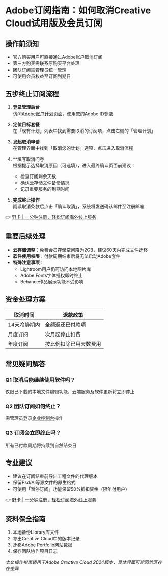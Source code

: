# Adobe订阅指南：如何取消Creative Cloud试用版及会员订阅

## 操作前须知
- 官方购买用户可直接通过Adobe账户取消订阅
- 第三方购买需联系原购买平台处理
- 团队订阅需管理员统一管理
- 可使用会员权益至订阅到期日

## 五步终止订阅流程
1. **登录管理后台**  
   访问[Adobe账户计划页面](https://account.adobe.com/plans)，使用您的Adobe ID登录

2. **定位目标套餐**  
   在「现有计划」列表中找到需要取消的订阅项，点击右侧的「管理计划」

3. **发起取消申请**  
   在管理界面中找到「取消您的计划」选项，点击进入取消流程

4. **填写取消问卷  
   根据提示选择取消原因（可选填），进入最终确认页面前建议：
   - 检查订阅剩余天数
   - 确认云存储文件备份情况
   - 记录重要服务的到期时间

5. **完成终止操作**  
   阅读取消条款后点击「确认取消」，系统将发送确认邮件至注册邮箱

👉 [野卡 | 一分钟注册，轻松订阅海外线上服务](https://bbtdd.com/yeka)

## 重要后续处理
- **云存储调整**：免费会员存储空间降为2GB，建议60天内完成文件迁移
- **软件使用权限**：付款周期结束后将无法启动Adobe套件
- **特殊注意事项**：
  - Lightroom用户仍可访问本地图片库
  - Adobe Fonts字体授权即时终止
  - Behance作品展示功能不受影响

## 资金处理方案
| 取消时间        | 退款政策                          |
|-----------------|-----------------------------------|
| 14天冷静期内    | 全额返还已付款项                 |
| 月度订阅        | 次月起停止扣费                  |
| 年度订阅        | 按比例扣除已用天数费用         |

## 常见疑问解答
### Q1 取消后能继续使用软件吗？
仅限已下载的本地文件编辑功能，云端服务及软件更新将立即停止

### Q2 团队订阅如何终止？
需管理员登录[企业控制台](https://adminconsole.adobe.com)操作

### Q3 订阅会立即终止吗？
所有已付款周期将持续到自然结束日

## 专业建议
- 建议在订阅结束前导出工程文件的代理版本
- 保留Psd/AI等源文件的原生格式
- 可使用「暂停订阅」功能保留50%折扣资格（限年付用户）

👉 [野卡 | 一分钟注册，轻松订阅海外线上服务](https://bbtdd.com/yeka)

## 资料保全指南
1. 本地备份Library库文件
2. 导出Creative Cloud中的版本记录
3. 迁移Adobe Portfolio网站数据
4. 保存团队协作项目日志

*本文操作指南适用于Adobe Creative Cloud 2024版本，具体界面可能因地区存在差异*